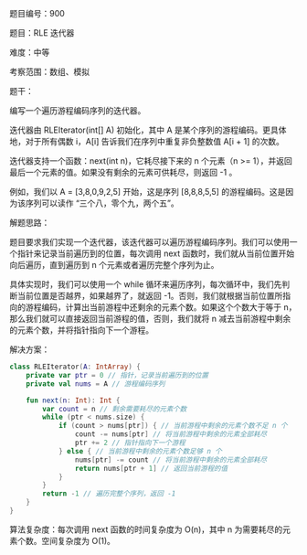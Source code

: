 题目编号：900

题目：RLE 迭代器

难度：中等

考察范围：数组、模拟

题干：

编写一个遍历游程编码序列的迭代器。

迭代器由 RLEIterator(int[] A) 初始化，其中 A 是某个序列的游程编码。更具体地，对于所有偶数 i，A[i] 告诉我们在序列中重复非负整数值 A[i + 1] 的次数。

迭代器支持一个函数：next(int n)，它耗尽接下来的 n 个元素（n >= 1），并返回最后一个元素的值。如果没有剩余的元素可供耗尽，则返回 -1 。

例如，我们以 A = [3,8,0,9,2,5] 开始，这是序列 [8,8,8,5,5] 的游程编码。这是因为该序列可以读作 “三个八，零个九，两个五”。

解题思路：

题目要求我们实现一个迭代器，该迭代器可以遍历游程编码序列。我们可以使用一个指针来记录当前遍历到的位置，每次调用 next 函数时，我们就从当前位置开始向后遍历，直到遍历到 n 个元素或者遍历完整个序列为止。

具体实现时，我们可以使用一个 while 循环来遍历序列，每次循环中，我们先判断当前位置是否越界，如果越界了，就返回 -1。否则，我们就根据当前位置所指向的游程编码，计算出当前游程中还剩余的元素个数。如果这个个数大于等于 n，那么我们就可以直接返回当前游程的值，否则，我们就将 n 减去当前游程中剩余的元素个数，并将指针指向下一个游程。

解决方案：

```kotlin
class RLEIterator(A: IntArray) {
    private var ptr = 0 // 指针，记录当前遍历到的位置
    private val nums = A // 游程编码序列

    fun next(n: Int): Int {
        var count = n // 剩余需要耗尽的元素个数
        while (ptr < nums.size) {
            if (count > nums[ptr]) { // 当前游程中剩余的元素个数不足 n 个
                count -= nums[ptr] // 将当前游程中剩余的元素全部耗尽
                ptr += 2 // 指针指向下一个游程
            } else { // 当前游程中剩余的元素个数足够 n 个
                nums[ptr] -= count // 将当前游程中剩余的元素全部耗尽
                return nums[ptr + 1] // 返回当前游程的值
            }
        }
        return -1 // 遍历完整个序列，返回 -1
    }
}
```

算法复杂度：每次调用 next 函数的时间复杂度为 O(n)，其中 n 为需要耗尽的元素个数。空间复杂度为 O(1)。